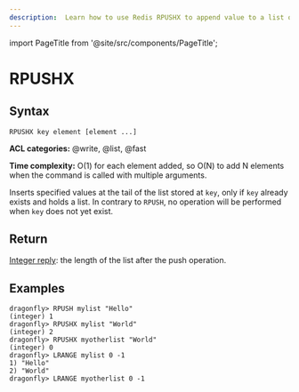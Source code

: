 ```yaml
---
description:  Learn how to use Redis RPUSHX to append value to a list only if the list exists.
---
```

import PageTitle from '@site/src/components/PageTitle';

# RPUSHX

<PageTitle title="Redis RPUSHX Command (Documentation) | Dragonfly" />

## Syntax

    RPUSHX key element [element ...]

**ACL categories:** @write, @list, @fast

**Time complexity:** O(1) for each element added, so O(N) to add N elements when the command is called with multiple arguments.

Inserts specified values at the tail of the list stored at `key`, only if `key`
already exists and holds a list.
In contrary to `RPUSH`, no operation will be performed when `key` does not yet
exist.

## Return

[Integer reply](https://redis.io/docs/reference/protocol-spec/#integers): the length of the list after the push operation.

## Examples

```shell
dragonfly> RPUSH mylist "Hello"
(integer) 1
dragonfly> RPUSHX mylist "World"
(integer) 2
dragonfly> RPUSHX myotherlist "World"
(integer) 0
dragonfly> LRANGE mylist 0 -1
1) "Hello"
2) "World"
dragonfly> LRANGE myotherlist 0 -1

```
